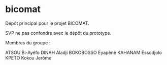 # bicomat
Dépôt principal pour le projet BICOMAT.

SVP ne pas confondre avec le dépôt du prototype.

Membres du groupe :

ATSOU Bi-Ayéfo
DINAH Aladji
BOKOBOSSO Eyapènè
KAHANAM Essodjolo
KPETO Kokou Jerôme

